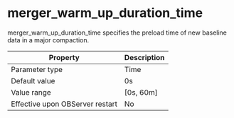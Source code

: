merger_warm_up_duration_time 
=================================================

merger_warm_up_duration_time specifies the preload time of new baseline data in a major compaction. 


|          **Property**           | **Description** |
|---------------------------------|-----------------|
| Parameter type                  | Time            |
| Default value                   | 0s              |
| Value range                     | \[0s, 60m\]     |
| Effective upon OBServer restart | No              |



